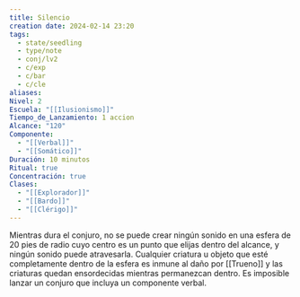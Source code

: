 ```yaml
---
title: Silencio
creation date: 2024-02-14 23:20
tags:
  - state/seedling
  - type/note
  - conj/lv2
  - c/exp
  - c/bar
  - c/cle
aliases: 
Nivel: 2
Escuela: "[[Ilusionismo]]"
Tiempo_de_Lanzamiento: 1 accion
Alcance: "120"
Componente:
  - "[[Verbal]]"
  - "[[Somático]]"
Duración: 10 minutos
Ritual: true
Concentración: true
Clases:
  - "[[Explorador]]"
  - "[[Bardo]]"
  - "[[Clérigo]]"
---
```

Mientras dura el conjuro, no se puede crear ningún sonido en una esfera de 20 pies de radio cuyo centro es un punto que elijas dentro del alcance, y ningún sonido puede atravesarla. Cualquier criatura u objeto que esté completamente dentro de la esfera es inmune al daño por [[Trueno]] y las criaturas quedan ensordecidas mientras permanezcan dentro. Es imposible lanzar un conjuro que incluya un componente verbal.
